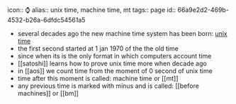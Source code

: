 icon:: ⌚
alias:: unix time, machine time, mt
tags:: page
id:: 66a9e2d2-469b-4532-b26a-6dfdc54561a5

- several decades ago the new machine time system has been born: [unix time](https://en.wikipedia.org/wiki/Unix_time)
- the first second started at 1 jan 1970 of the the old time
- since when its is the only format in which computers account time
- [[satoshi]] learns how to prove unix time more when decade ago
- in [[aos]] we count time from the moment of 0 second of unix time
- time after this moment is called: machine time or [[mt]]
- any previous time is marked with minus and is called: [[before machines]] or [[bm]]